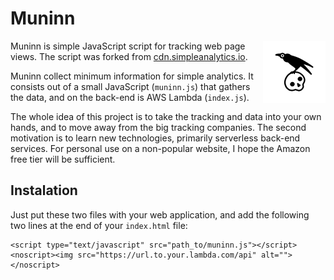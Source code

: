 # Muninn

<img style="float: right;" alt="Muninn" src="muninn.png"> Muninn is simple JavaScript script for tracking web page views. The script was forked from [cdn.simpleanalytics.io](https://github.com/bacinger/cdn.simpleanalytics.io).

Muninn collect minimum information for simple analytics. It consists out of a small JavaScript (`muninn.js`) that gathers the data, and on the back-end is AWS Lambda (`index.js`). 

The whole idea of this project is to take the tracking and data into your own hands, and to move away from the big tracking companies. The second motivation is to learn new technologies, primarily serverless back-end services. For personal use on a non-popular website, I hope the Amazon free tier will be sufficient.

## Instalation

Just put these two files with your web application, and add the following two lines at the end of your `index.html` file:
```
<script type="text/javascript" src="path_to/muninn.js"></script> 
<noscript><img src="https://url.to.your.lambda.com/api" alt=""></noscript>
```